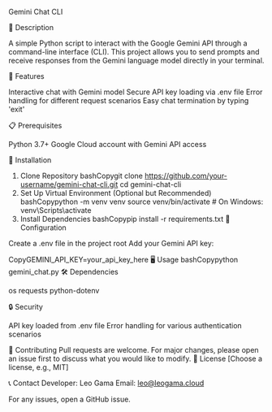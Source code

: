 Gemini Chat CLI

📝 Description

A simple Python script to interact with the Google Gemini API through a command-line interface (CLI). This project allows you to send prompts and receive responses from the Gemini language model directly in your terminal.

🚀 Features

Interactive chat with Gemini model
Secure API key loading via .env file
Error handling for different request scenarios
Easy chat termination by typing 'exit'

📋 Prerequisites

Python 3.7+
Google Cloud account with Gemini API access

🔧 Installation
1. Clone Repository
bashCopygit clone https://github.com/your-username/gemini-chat-cli.git
cd gemini-chat-cli
2. Set Up Virtual Environment (Optional but Recommended)
bashCopypython -m venv venv
source venv/bin/activate  # On Windows: venv\Scripts\activate
3. Install Dependencies
bashCopypip install -r requirements.txt
🔑 Configuration

Create a .env file in the project root
Add your Gemini API key:

CopyGEMINI_API_KEY=your_api_key_here
🖥️ Usage
bashCopypython gemini_chat.py
🛠️ Dependencies

os
requests
python-dotenv

🔒 Security

API key loaded from .env file
Error handling for various authentication scenarios

🤝 Contributing
Pull requests are welcome. For major changes, please open an issue first to discuss what you would like to modify.
📜 License
[Choose a license, e.g., MIT]

📞 Contact
Developer: Leo Gama
Email: leo@leogama.cloud

For any issues, open a GitHub issue.
